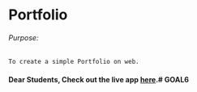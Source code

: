 # Portfolio

###### Purpose:
    To create a simple Portfolio on web.

#### Dear Students, Check out the live app [here](http://203.193.173.125/buildriseshine/design/portfolio).#   G O A L 6  
 